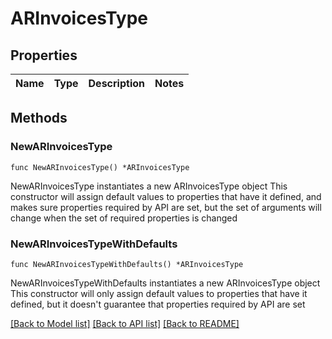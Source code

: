 # ARInvoicesType

## Properties

Name | Type | Description | Notes
------------ | ------------- | ------------- | -------------

## Methods

### NewARInvoicesType

`func NewARInvoicesType() *ARInvoicesType`

NewARInvoicesType instantiates a new ARInvoicesType object
This constructor will assign default values to properties that have it defined,
and makes sure properties required by API are set, but the set of arguments
will change when the set of required properties is changed

### NewARInvoicesTypeWithDefaults

`func NewARInvoicesTypeWithDefaults() *ARInvoicesType`

NewARInvoicesTypeWithDefaults instantiates a new ARInvoicesType object
This constructor will only assign default values to properties that have it defined,
but it doesn't guarantee that properties required by API are set


[[Back to Model list]](../README.md#documentation-for-models) [[Back to API list]](../README.md#documentation-for-api-endpoints) [[Back to README]](../README.md)


